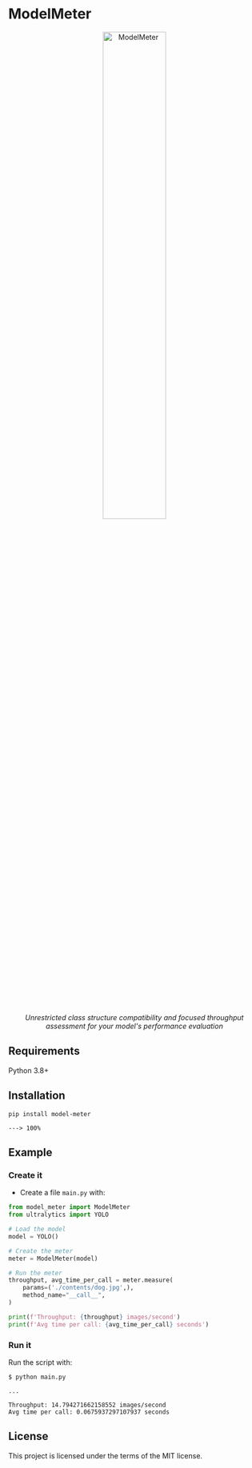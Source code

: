 # ModelMeter
<p align="center">
  <a href="https://pypi.org/project/model-meter"><img src="https://i.imgur.com/QXuoJhK_d.webp?maxwidth=760&fidelity=grand" alt="ModelMeter" width="50%" height="50%"></a>
</p>
<p align="center">
    <em>Unrestricted class structure compatibility and focused throughput assessment for your model's performance evaluation</em>
</p>

## Requirements
Python 3.8+

## Installation
```console
pip install model-meter

---> 100%
```

## Example

### Create it

* Create a file `main.py` with:

``` python
from model_meter import ModelMeter
from ultralytics import YOLO

# Load the model
model = YOLO()

# Create the meter
meter = ModelMeter(model)

# Run the meter
throughput, avg_time_per_call = meter.measure(
    params=('./contents/dog.jpg',), 
    method_name="__call__",
)

print(f'Throughput: {throughput} images/second')
print(f'Avg time per call: {avg_time_per_call} seconds')
```

### Run it

Run the script with:

```console
$ python main.py

...

Throughput: 14.794271662158552 images/second
Avg time per call: 0.0675937297107937 seconds
```

## License

This project is licensed under the terms of the MIT license.

